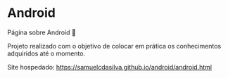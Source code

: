 # Android
Página sobre Android 🤖 

Projeto realizado com o objetivo de colocar em prática os conhecimentos adquiridos até o momento.

Site hospedado: https://samuelcdasilva.github.io/android/android.html
